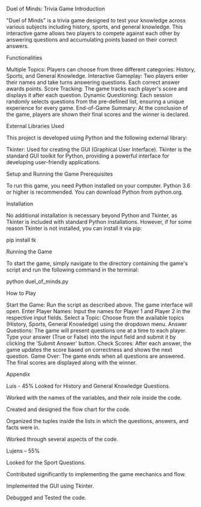 Duel of Minds: Trivia Game
Introduction

"Duel of Minds" is a trivia game designed to test your knowledge across various subjects including history, sports, and general knowledge. This interactive game allows two players to compete against each other by answering questions and accumulating points based on their correct answers.

Functionalities

   Multiple Topics: Players can choose from three different categories: History, Sports, and General Knowledge.
    Interactive Gameplay: Two players enter their names and take turns answering questions. Each correct answer awards points.
    Score Tracking: The game tracks each player's score and displays it after each question.
    Dynamic Questioning: Each session randomly selects questions from the pre-defined list, ensuring a unique experience for every game.
    End-of-Game Summary: At the conclusion of the game, players are shown their final scores and the winner is declared.

External Libraries Used

This project is developed using Python and the following external library:

Tkinter: Used for creating the GUI (Graphical User Interface). Tkinter is the standard GUI toolkit for Python, providing a powerful interface for developing user-friendly applications.

Setup and Running the Game
Prerequisites

To run this game, you need Python installed on your computer. Python 3.6 or higher is recommended. You can download Python from python.org.

Installation

No additional installation is necessary beyond Python and Tkinter, as Tkinter is included with standard Python installations. However, if for some reason Tkinter is not installed, you can install it via pip:


pip install tk

Running the Game

To start the game, simply navigate to the directory containing the game's script and run the following command in the terminal:


python duel_of_minds.py

How to Play

   Start the Game: Run the script as described above. The game interface will open.
    Enter Player Names: Input the names for Player 1 and Player 2 in the respective input fields.
    Select a Topic: Choose from the available topics (History, Sports, General Knowledge) using the dropdown menu.
    Answer Questions: The game will present questions one at a time to each player. Type your answer (True or False) into the input field and submit it by clicking the 'Submit Answer' button.
    Check Scores: After each answer, the game updates the score based on correctness and shows the next question.
    Game Over: The game ends when all questions are answered. The final scores are displayed along with the winner.

Appendix

   Luis - 45%
   Looked for History and General Knowledge Questions.
   
   Worked with the names of the variables, and their role inside the code.
   
   Created and designed the flow chart for the code.
   
   Organized the tuples inside the lists in which the questions, answers, and facts were in.
   
   Worked through several aspects of the code.

   Lujens – 55%
   
   Looked for the Sport Questions.
   
   Contributed significantly to implementing the game mechanics and flow.
   
   Implemented the GUI using Tkinter.
   
   Debugged and Tested the code.



